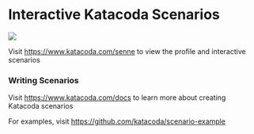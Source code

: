 # Interactive Katacoda Scenarios

[![](http://shields.katacoda.com/katacoda/senne/count.svg)](https://www.katacoda.com/senne "Get your profile on Katacoda.com")

Visit https://www.katacoda.com/senne to view the profile and interactive scenarios

### Writing Scenarios
Visit https://www.katacoda.com/docs to learn more about creating Katacoda scenarios

For examples, visit https://github.com/katacoda/scenario-example
